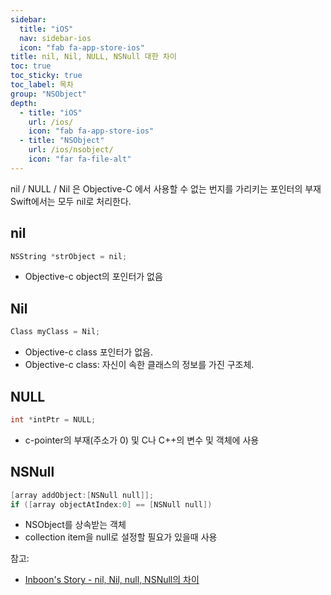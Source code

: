 ```yaml
---
sidebar:
  title: "iOS"
  nav: sidebar-ios
  icon: "fab fa-app-store-ios"
title: nil, Nil, NULL, NSNull 대한 차이
toc: true
toc_sticky: true
toc_label: 목차
group: "NSObject"
depth: 
  - title: "iOS"
    url: /ios/
    icon: "fab fa-app-store-ios"
  - title: "NSObject"
    url: /ios/nsobject/
    icon: "far fa-file-alt"
---
```

nil / NULL / Nil 은 Objective-C 에서 사용할 수 없는 번지를 가리키는 포인터의 부재  
Swift에서는 모두 nil로 처리한다.

## nil
```objectivec
NSString *strObject = nil;
```
- Objective-c object의 포인터가 없음

## Nil
```objectivec
Class myClass = Nil;
```
- Objective-c class 포인터가 없음.
- Objective-c class: 자신이 속한 클래스의 정보를 가진 구조체.

## NULL
```objectivec
int *intPtr = NULL;
```
- c-pointer의 부재(주소가 0) 및 C나 C++의 변수 및 객체에 사용

## NSNull
```objectivec
[array addObject:[NSNull null]]; 
if ([array objectAtIndex:0] == [NSNull null])
```
- NSObject를 상속받는 객체
- collection item을 null로 설정할 필요가 있을때 사용

참고: 
- [Inboon's Story - nil, Nil, null, NSNull의 차이](https://inboony.tistory.com/10)
